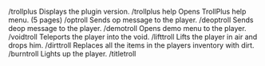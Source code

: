 /trollplus                   Displays the plugin version.
/trollplus help <number>          Opens TrollPlus help menu. (5 pages)
/optroll <player>               Sends op message to the player.
/deoptroll <player>             Sends deop message to the player.
/demotroll <player>             Opens demo menu to the player.
/voidtroll <player>              Teleports the player into the void.
/lifttroll <player>               Lifts the player in air and drops him.
/dirttroll <player>              Replaces all the items in the players inventory with dirt.
/burntroll <player>             Lights up the player.
/titletroll <player> <title>          Sends the title to the player.
/explodetroll <player>            Creates a fake explosion and kills the player.
/switchtroll <player1> <player2>     Switches the players location.
/jointroll <player> <user>         Sends the fake join message to the player.
/leavetroll <player> <user>        Sends the fake leave message to the player.
/droptroll <player>             Forces the player to drop an item.
/freezetroll <player>            Freezes the player with a funny reason.
/cleartroll <player>             Clears the player's inventory.
/starvetroll <player>            Sets the player's hunger bar to 0.
/laggtroll <player>             Makes fake lagg for the player.
/slaptroll <player> <normal/strong>    Slaps the player. (strong or normal)
/pumpkintrolll <player>          Gives a pumpkin on the player's head.
/hacktroll <player>             Kicks the player with a hack reason.
/drunktroll <player>            Makes the player drunk.
/publicinvtroll <player>          Opens the player's inventory to all the players online and they can take stuff.
/switchtimetroll <player>          Switches the player's time
/potatotroll <player>            Gives a holy potato to the player.
/disarmtroll <player>            Breaks the player's armor.
/achievementtroll <player> <achievement> <global/private> Broadcasts a fake-achievement.
/badspellingtroll <player>         Makes the player type funny.
/blindtroll <player>             Adds blindness effect to the player.
/slowtroll <player>              Adds slowness effect to the player.
/poisontroll <player>            Adds poison effect to the player.
/chattroll <player> <message>      Force chats the player.
/commandtroll <player> <command>   Force commands the player.
/traptroll <player> <obsidian/bedrock>  Traps the player in a cage.
/webtroll <player>             Traps the player into cobwebs.
/rotatetroll <player>            Rotates the player's head.
/lightningtroll <player>           Smites the player.
/gangtroll <player> <monster>      Spawns monsters around the player.
/bombtroll <player> <time>        Makes the player explode in x seconds.
/stoptroll <player>             Kicks the player with a stop reason and sends a fake stop message to the player.
/tnttroll <player>              Spawns a tnt near a player.
/burytroll <player>             Buries the player under the ground.
/paytroll <player> <amount>       Sends fake money to the player.
/screamtroll <player>           Plays a loud scream sound to the player.